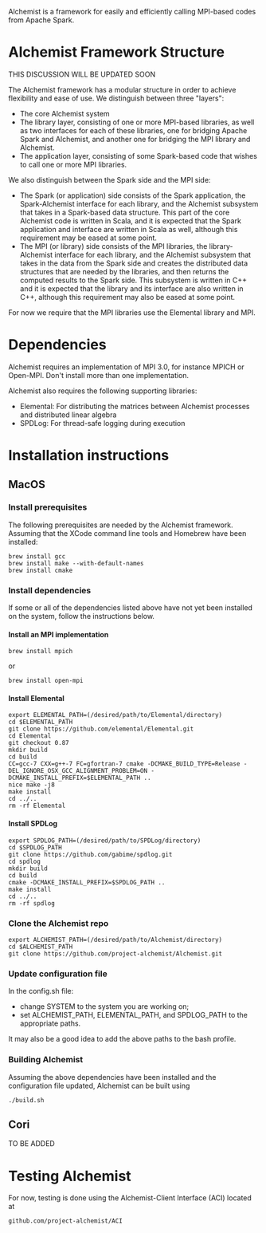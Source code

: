 Alchemist is a framework for easily and efficiently calling MPI-based codes from Apache Spark. 

# Alchemist Framework Structure

THIS DISCUSSION WILL BE UPDATED SOON

The Alchemist framework has a modular structure in order to achieve flexibility and ease of use. We distinguish between three "layers":
* The core Alchemist system
* The library layer, consisting of one or more MPI-based libraries, as well as two interfaces for each of these libraries, one for bridging Apache Spark and Alchemist, and another one for bridging the MPI library and Alchemist.
* The application layer, consisting of some Spark-based code that wishes to call one or more MPI libraries.

We also distinguish between the Spark side and the MPI side: 
* The Spark (or application) side consists of the Spark application, the Spark-Alchemist interface for each library, and the Alchemist subsystem that takes in a Spark-based data structure. This part of the core Alchemist code is written in Scala, and it is expected that the Spark application and interface are written in Scala as well, although this requirement may be eased at some point.
* The MPI (or library) side consists of the MPI libraries, the library-Alchemist interface for each library, and the Alchemist subsystem that takes in the data from the Spark side and creates the distributed data structures that are needed by the libraries, and then returns the computed results to the Spark side. This subsystem is written in C++ and it is expected that the library and its interface are also written in C++, although this requirement may also be eased at some point. 

For now we require that the MPI libraries use the Elemental library and MPI.

# Dependencies

Alchemist requires an implementation of MPI 3.0, for instance MPICH or Open-MPI. Don't install more than one implementation.

Alchemist also requires the following supporting libraries:
* Elemental: For distributing the matrices between Alchemist processes and distributed linear algebra
* SPDLog: For thread-safe logging during execution

# Installation instructions

## MacOS

### Install prerequisites

The following prerequisites are needed by the Alchemist framework. Assuming that the XCode command line tools and Homebrew have been installed:

```
brew install gcc
brew install make --with-default-names
brew install cmake
```

### Install dependencies

If some or all of the dependencies listed above have not yet been installed on the system, follow the instructions below. 

#### Install an MPI implementation
```
brew install mpich
```
or
```
brew install open-mpi
```

#### Install Elemental
```
export ELEMENTAL_PATH=(/desired/path/to/Elemental/directory)
cd $ELEMENTAL_PATH
git clone https://github.com/elemental/Elemental.git
cd Elemental
git checkout 0.87
mkdir build
cd build
CC=gcc-7 CXX=g++-7 FC=gfortran-7 cmake -DCMAKE_BUILD_TYPE=Release -DEL_IGNORE_OSX_GCC_ALIGNMENT_PROBLEM=ON -DCMAKE_INSTALL_PREFIX=$ELEMENTAL_PATH ..
nice make -j8
make install
cd ../..
rm -rf Elemental
```

#### Install SPDLog
```
export SPDLOG_PATH=(/desired/path/to/SPDLog/directory)
cd $SPDLOG_PATH
git clone https://github.com/gabime/spdlog.git
cd spdlog
mkdir build
cd build
cmake -DCMAKE_INSTALL_PREFIX=$SPDLOG_PATH ..
make install
cd ../..
rm -rf spdlog
```

### Clone the Alchemist repo
```
export ALCHEMIST_PATH=(/desired/path/to/Alchemist/directory)
cd $ALCHEMIST_PATH
git clone https://github.com/project-alchemist/Alchemist.git
```

### Update configuration file

In the config.sh file:
* change SYSTEM to the system you are working on;
* set ALCHEMIST_PATH, ELEMENTAL_PATH, and SPDLOG_PATH to the appropriate paths.

It may also be a good idea to add the above paths to the bash profile.

### Building Alchemist

Assuming the above dependencies have been installed and the configuration file updated, Alchemist can be built using
```
./build.sh
```

## Cori

TO BE ADDED

# Testing Alchemist

For now, testing is done using the Alchemist-Client Interface (ACI) located at 
```
github.com/project-alchemist/ACI
```
